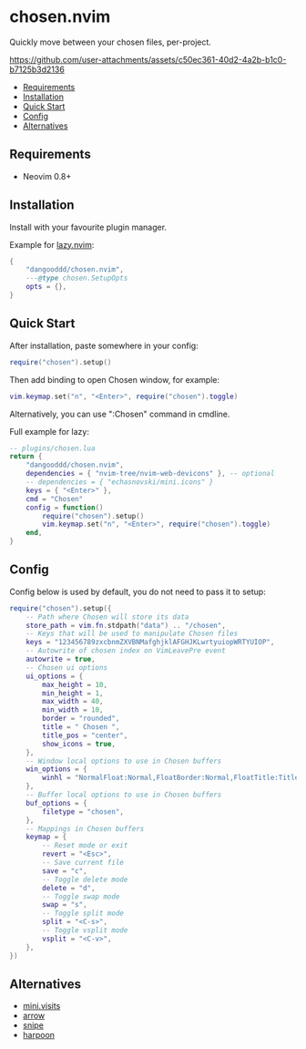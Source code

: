 # chosen.nvim
Quickly move between your chosen files, per-project.

https://github.com/user-attachments/assets/c50ec361-40d2-4a2b-b1c0-b7125b3d2136

- [Requirements](#requirements)
- [Installation](#installation)
- [Quick Start](#quick-start)
- [Config](#config)
- [Alternatives](#alternatives)

## Requirements

- Neovim 0.8+

## Installation

Install with your favourite plugin manager.

Example for [lazy.nvim](https://github.com/folke/lazy.nvim):

```lua
{
    "dangooddd/chosen.nvim",
    ---@type chosen.SetupOpts
    opts = {},
}
```

## Quick Start

After installation, paste somewhere in your config:

```lua
require("chosen").setup()
```

Then add binding to open Chosen window, for example:
```lua
vim.keymap.set("n", "<Enter>", require("chosen").toggle)
```

Alternatively, you can use ":Chosen" command in cmdline.

Full example for lazy:

```lua
-- plugins/chosen.lua
return {
    "dangooddd/chosen.nvim",
    dependencies = { "nvim-tree/nvim-web-devicons" }, -- optional
    -- dependencies = { "echasnovski/mini.icons" }
    keys = { "<Enter>" },
    cmd = "Chosen"
    config = function()
        require("chosen").setup()
        vim.keymap.set("n", "<Enter>", require("chosen").toggle)
    end,
}
```

## Config

Config below is used by default, you do not need to pass it to setup:

```lua
require("chosen").setup({
    -- Path where Chosen will store its data
    store_path = vim.fn.stdpath("data") .. "/chosen",
    -- Keys that will be used to manipulate Chosen files
    keys = "123456789zxcbnmZXVBNMafghjklAFGHJKLwrtyuiopWRTYUIOP",
    -- Autowrite of chosen index on VimLeavePre event
    autowrite = true,
    -- Chosen ui options
    ui_options = {
        max_height = 10,
        min_height = 1,
        max_width = 40,
        min_width = 10,
        border = "rounded",
        title = " Chosen ",
        title_pos = "center",
        show_icons = true,
    },
    -- Window local options to use in Chosen buffers
    win_options = {
        winhl = "NormalFloat:Normal,FloatBorder:Normal,FloatTitle:Title",
    },
    -- Buffer local options to use in Chosen buffers
    buf_options = {
        filetype = "chosen",
    },
    -- Mappings in Chosen buffers
    keymap = {
        -- Reset mode or exit
        revert = "<Esc>",
        -- Save current file
        save = "c",
        -- Toggle delete mode
        delete = "d",
        -- Toggle swap mode
        swap = "s",
        -- Toggle split mode
        split = "<C-s>",
        -- Toggle vsplit mode
        vsplit = "<C-v>",
    },
})
```

## Alternatives

- [mini.visits](https://github.com/echasnovski/mini.visits)
- [arrow](https://github.com/otavioschwanck/arrow.nvim.git)
- [snipe](https://github.com/leath-dub/snipe.nvim)
- [harpoon](https://github.com/ThePrimeagen/harpoon/tree/harpoon2)
